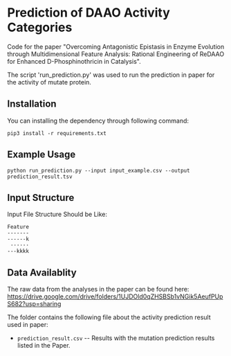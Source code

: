 # Prediction of DAAO Activity Categories
 
Code for the paper "Overcoming Antagonistic Epistasis in Enzyme Evolution through Multidimensional Feature Analysis: Rational Engineering of ReDAAO for Enhanced D-Phosphinothricin in Catalysis".
 
The script 'run_prediction.py' was used to run the prediction in paper for the activity of mutate protein.

## Installation

You can installing the dependency through following command:

```
pip3 install -r requirements.txt
```

## Example Usage

```
python run_prediction.py --input input_example.csv --output prediction_result.tsv
```

## Input Structure

Input File Structure Should be Like:

```
Feature
-------
------k
 ······
---kkkk
```


## Data Availablity

The raw data from the analyses in the paper can be found here: https://drive.google.com/drive/folders/1UJDOld0qZHSBSb1vNGik5AeufPUpS682?usp=sharing

The folder contains the following file about the activity prediction result used in paper:

* `prediction_result.csv` -- Results with the mutation prediction results listed in the Paper.
